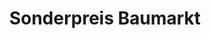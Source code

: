 ---
title: "Sonderpreis Baumarkt"
url: /neustadt-an-der-donau/sonderpreis-baumarkt/
shop: Baumarkt
---